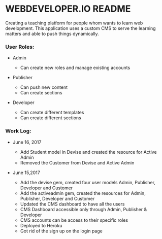 # WEBDEVELOPER.IO README

Creating a teaching platform for people whom wants to learn web development. This application uses a custom CMS to serve the learning matters and able to push things dynamically.

### User Roles:

* Admin
  * Can create new roles and manage existing accounts

* Publisher
  * Can push new content
  * Can create sections

* Developer
  * Can create different templates
  * Can create different sections

### Work Log:

* June 16, 2017
  * Add Student model in Devise and created the resource for Active Admin
  * Removed the Customer from Devise and Active Admin

* June 15,2017 
  * Add the devise gem, created four user models Admin, Publisher, Developer and Customer
  * Add the activeadmin gem, created the resources for Admin, Publisher, Developer and Customer
  * Updated the CMS dashboard to have all the users
  * CMS Dashboard accessible only through Admin, Publisher & Developer
  * CMS accounts can be access to their specific roles
  * Deployed to Heroku
  * Got rid of the sign up on the login page